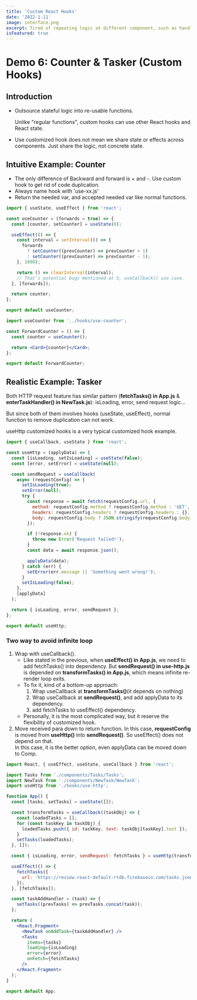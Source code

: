 ```yaml
---
title: 'Custom React Hooks'
date: '2022-1-11'
image: interface.png
excerpt: Tired of repeating logic at different component, such as handling Http request? Build you own customized hooks by going through two small demo application - Counter & Tasker.
isFeatured: true
---
```


# Demo 6: Counter & Tasker (Custom Hooks)

## Introduction

- Outsource stateful logic into re-usable functions.

  Unlike "regular functions", custom hooks can use other React hooks and React state.

- Use customized hook does not mean we share state or effects across components. Just share the logic, not concrete state.

## Intuitive Example: Counter

- The only difference of Backward and forward is + and -. Use custom hook to get rid of code duplication.
- Always name hook with 'use-xx.js'
- Return the needed var, and accepted needed var like normal functions.

```jsx
import { useState, useEffect } from 'react';

const useCounter = (forwards = true) => {
  const [counter, setCounter] = useState(0);

  useEffect(() => {
    const interval = setInterval(() => {
      forwards
        ? setCounter((prevCounter) => prevCounter + 1)
        : setCounter((prevCounter) => prevCounter - 1);
    }, 1000);

    return () => clearInterval(interval);
    // That's potential bugs mentioned at 5, useCallback() use case.
  }, [forwards]);

  return counter;
};

export default useCounter;
```

```jsx
import useCounter from '../hooks/use-counter';

const ForwardCounter = () => {
  const counter = useCounter();

  return <Card>{counter}</Card>;
};

export default ForwardCounter;
```

## Realistic Example: Tasker

Both HTTP request feature has similar pattern (**fetchTasks() in App.js** & **enterTaskHandler() in NewTask.js**): isLoading, error, send request logic...

But since both of them involves hooks (useState, useEffect), normal function to remove duplication can not work.

useHttp customized hooks is a very typical customized hook example.

```jsx
import { useCallback, useState } from 'react';

const useHttp = (applyData) => {
  const [isLoading, setIsLoading] = useState(false);
  const [error, setError] = useState(null);

  const sendRequest = useCallback(
    async (requestConfig) => {
      setIsLoading(true);
      setError(null);
      try {
        const response = await fetch(requestConfig.url, {
          method: requestConfig.method ? requestConfig.method : 'GET',
          headers: requestConfig.headers ? requestConfig.headers : {},
          body: requestConfig.body ? JSON.stringify(requestConfig.body) : null,
        });

        if (!response.ok) {
          throw new Error('Request failed!');
        }
        const data = await response.json();

        applyData(data);
      } catch (err) {
        setError(err.message || 'Something went wrong!');
      }
      setIsLoading(false);
    },
    [applyData]
  );

  return { isLoading, error, sendRequest };
};

export default useHttp;
```

### Two way to avoid infinite loop

1. Wrap with useCallback().
   - Like stated in the previous, when **useEffect() in App.js**, we need to add fetchTasks() into dependency. But **sendRequest() in use-http.js** is depended on **transformTasks() in App.js**, which means infinite re-render loop exits.
   - To fix it, kind of a bottom-up approach:
     1. Wrap useCallback at **transformTasks()**(it depends on nothing)
     2. Wrap useCallback at **sendRequest()**, and add applyData to its dependency.
     3. add fetchTasks to useEffect() dependency.
   - Personally, it is the most complicated way, but it reserve the flexibility of customized hook.
2. Move received para down to return function.
   In this case, **requestConfig** is moved from **useHttp()** into **sendRequest()**. So useEffect() does not depend on that.
   </br> In this case, it is the better option, even applyData can be moved down to Comp.

```jsx
import React, { useEffect, useState, useCallback } from 'react';

import Tasks from './components/Tasks/Tasks';
import NewTask from './components/NewTask/NewTask';
import useHttp from './hooks/use-http';

function App() {
  const [tasks, setTasks] = useState([]);

  const transformTasks = useCallback((taskObj) => {
    const loadedTasks = [];
    for (const taskKey in taskObj) {
      loadedTasks.push({ id: taskKey, text: taskObj[taskKey].text });
    }
    setTasks(loadedTasks);
  }, []);

  const { isLoading, error, sendRequest: fetchTasks } = useHttp(transformTasks);

  useEffect(() => {
    fetchTasks({
      url: 'https://review-react-default-rtdb.firebaseio.com/tasks.json',
    });
  }, [fetchTasks]);

  const taskAddHandler = (task) => {
    setTasks((prevTasks) => prevTasks.concat(task));
  };

  return (
    <React.Fragment>
      <NewTask onAddTask={taskAddHandler} />
      <Tasks
        items={tasks}
        loading={isLoading}
        error={error}
        onFetch={fetchTasks}
      />
    </React.Fragment>
  );
}

export default App;
```
